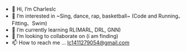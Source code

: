 - 👋 Hi, I’m Charleslc
- 👀 I’m interested in ~Sing, dance, rap, basketball~ (Code and Running、Fitting、Swim)
- 🌱 I’m currently learning RL(MARL, DRL, GNN)
- 💞️ I’m looking to collaborate on (i am finding)
- 📫 How to reach me ... lc1411279054@gmail.com

<!---
1411279054/1411279054 is a ✨ special ✨ repository because its `README.md` (this file) appears on your GitHub profile.
You can click the Preview link to take a look at your changes.
--->
